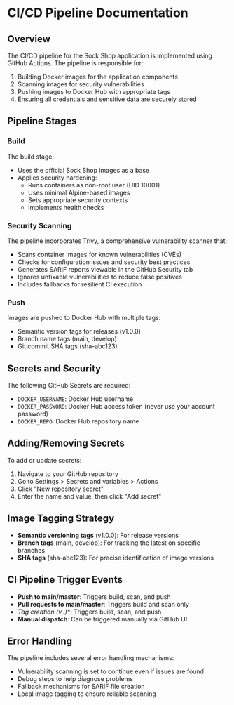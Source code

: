 # CI/CD Pipeline Documentation

## Overview

The CI/CD pipeline for the Sock Shop application is implemented using GitHub Actions. The pipeline is responsible for:

1. Building Docker images for the application components
2. Scanning images for security vulnerabilities
3. Pushing images to Docker Hub with appropriate tags
4. Ensuring all credentials and sensitive data are securely stored

## Pipeline Stages

### Build

The build stage:
- Uses the official Sock Shop images as a base
- Applies security hardening:
  - Runs containers as non-root user (UID 10001)
  - Uses minimal Alpine-based images
  - Sets appropriate security contexts
  - Implements health checks

### Security Scanning

The pipeline incorporates Trivy, a comprehensive vulnerability scanner that:
- Scans container images for known vulnerabilities (CVEs)
- Checks for configuration issues and security best practices
- Generates SARIF reports viewable in the GitHub Security tab
- Ignores unfixable vulnerabilities to reduce false positives
- Includes fallbacks for resilient CI execution

### Push

Images are pushed to Docker Hub with multiple tags:
- Semantic version tags for releases (v1.0.0)
- Branch name tags (main, develop)
- Git commit SHA tags (sha-abc123)

## Secrets and Security

The following GitHub Secrets are required:
- `DOCKER_USERNAME`: Docker Hub username
- `DOCKER_PASSWORD`: Docker Hub access token (never use your account password)
- `DOCKER_REPO`: Docker Hub repository name

## Adding/Removing Secrets

To add or update secrets:
1. Navigate to your GitHub repository
2. Go to Settings > Secrets and variables > Actions
3. Click "New repository secret"
4. Enter the name and value, then click "Add secret"

## Image Tagging Strategy

- **Semantic versioning tags** (v1.0.0): For release versions
- **Branch tags** (main, develop): For tracking the latest on specific branches
- **SHA tags** (sha-abc123): For precise identification of image versions

## CI Pipeline Trigger Events

- **Push to main/master**: Triggers build, scan, and push
- **Pull requests to main/master**: Triggers build and scan only
- **Tag creation (v*.*.*)**: Triggers build, scan, and push
- **Manual dispatch**: Can be triggered manually via GitHub UI

## Error Handling

The pipeline includes several error handling mechanisms:
- Vulnerability scanning is set to continue even if issues are found
- Debug steps to help diagnose problems
- Fallback mechanisms for SARIF file creation
- Local image tagging to ensure reliable scanning 